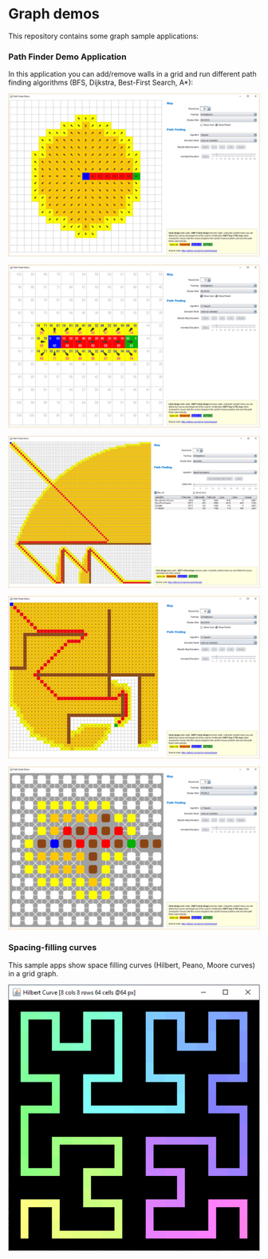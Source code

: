 # Graph demos

This repository contains some graph sample applications:

### Path Finder Demo Application

In this application you can add/remove walls in a grid and run different path finding algorithms (BFS, Dijkstra, Best-First Search, A*):

![Path finding demo application](https://github.com/armin-reichert/graph-demos/blob/master/graph-demos-pathfinder/doc/dijkstra.png)

![Path finding demo application](https://github.com/armin-reichert/graph-demos/blob/master/graph-demos-pathfinder/doc/astar.png)

![Path finding demo application](https://github.com/armin-reichert/graph-demos/blob/master/graph-demos-pathfinder/doc/bestfirst.png)

![Path finding demo application](https://github.com/armin-reichert/graph-demos/blob/master/graph-demos-pathfinder/doc/astar2.png)

![Path finding demo application](https://github.com/armin-reichert/graph-demos/blob/master/graph-demos-pathfinder/doc/pearls.png)

### Spacing-filling curves

This sample apps show space filling curves (Hilbert, Peano, Moore curves) in a grid graph.

![Hilbert curve](https://github.com/armin-reichert/graph-demos/blob/master/space-filling-curves/doc/hilbert.png)

